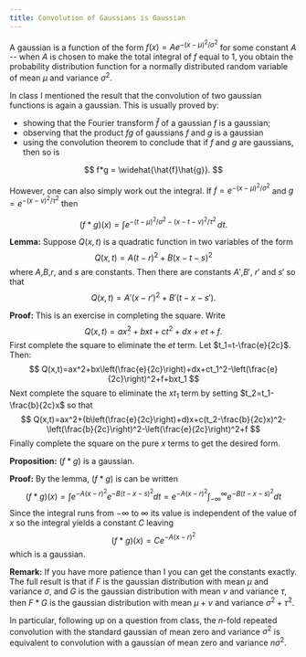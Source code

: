 ```yaml
---
title: Convolution of Gaussians is Gaussian
---
```


A gaussian is a function of the form $f(x)=Ae^{-(x-\mu)^2/\sigma^2}$ for some constant $A$ -- when $A$ is chosen
to make the total integral of $f$ equal to $1$, you obtain the probability distribution function for a normally
distributed random variable of mean $\mu$ and variance $\sigma^2$.

In class I mentioned the result that the convolution of two gaussian functions is again a gaussian.
This is usually proved by:

- showing that the Fourier transform $\hat{f}$ of a gaussian $f$ is a gaussian;
- observing that the product $fg$ of gaussians $f$ and $g$ is a gaussian 
- using the convolution theorem to conclude that if $f$ and $g$ are gaussians, then so is

$$
f*g = \widehat{\hat{f}\hat{g}}.
$$

However, one can also simply work out the integral.  If $f=e^{-(x-\mu)^2/\sigma^2}$ and $g=e^{-(x-\nu)^2/\tau^2}$
then

$$
(f*g)(x) = \int e^{-(t-\mu)^2/\sigma^2-(x-t-\nu)^2/\tau^2}\,dt.
$$

**Lemma:** Suppose $Q(x,t)$ is a quadratic function in two variables of the form
$$
Q(x,t) = A(t-r)^2+B(x-t-s)^2
$$
where $A$,$B$,$r$, and $s$ are constants.  Then there are constants $A'$,$B'$, $r'$ and $s'$
so that
$$
Q(x,t) = A'(x-r')^2+B'(t-x-s').
$$

**Proof:** This is an exercise in completing the square.  Write
$$
Q(x,t)=ax^2+bxt+ct^2+dx+et+f.
$$
First complete the square to eliminate the $et$ term.  Let $t_1=t-\frac{e}{2c}$.
Then:
$$
Q(x,t)=ax^2+bx\left(\frac{e}{2c}\right)+dx+ct_1^2-\left(\frac{e}{2c}\right)^2+f+bxt_1
$$
Next complete the square to eliminate the $xt_1$ term by setting $t_2=t_1-\frac{b}{2c}x$ so that
$$
Q(x,t)=ax^2+(b\left(\frac{e}{2c}\right)+d)x+c(t_2-\frac{b}{2c}x)^2-\left(\frac{b}{2c}\right)^2-\left(\frac{e}{2c}\right)^2+f
$$
Finally complete the square on the pure $x$ terms to get the desired form.


**Proposition:** $(f*g)$ is a gaussian.

**Proof:** By the lemma, $(f*g)$ is can be written
$$
(f*g)(x)=\int e^{-A(x-r)^2}e^{-B(t-x-s)^2}dt=e^{-A(x-r)^2}\int_{-\infty}^{\infty} e^{-B(t-x-s)^2}dt
$$
Since the integral runs from $-\infty$ to $\infty$ its value is independent of the value of $x$
so the integral yields a constant $C$ leaving
$$
(f*g)(x) = Ce^{-A(x-r)^2}
$$
which is a gaussian.

**Remark:** If you have more patience than I you can get the constants exactly.  The full
result is that if $F$ is the gaussian distribution with mean $\mu$ and variance $\sigma$,
and $G$ is the gaussian distribution with mean $\nu$ and variance $\tau$, then
$F*G$ is the gaussian distribution with mean $\mu+\nu$ and variance $\sigma^2+\tau^2$.

In particular, following up on a question from class,
the $n$-fold repeated convolution with the standard gaussian of mean zero and variance $\sigma^2$
is equivalent to convolution with a gaussian of mean zero and variance $n\sigma^2$.



